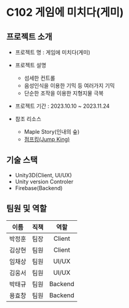 # C102 게임에 미치다(게미)
## 프로젝트 소개
- 프로젝트 명 : 게임에 미치다(게미)

- 프로젝트 설명
  - 섬세한 컨트롤
  - 음성인식을 이용한 기믹 등 여러가지 기믹
  - 단순한 조작을 이용한 지형지물 극복

- 프로젝트 기간 : 2023.10.10 ~ 2023.11.24

- 참조 리소스
  - Maple Story(인내의 숲)
  - [점프킹(Jump King)](https://store.steampowered.com/app/1061090/Jump_King/)

## 기술 스택
- Unity3D(Client, UI/UX)
- Unity version Controler
- Firebase(Backend)

## 팀원 및 역할
|**이름**|**직책**|**역할**|
|:----:|:---:|:----:|
|박정훈|팀장|Client|
|김상현|팀원|Client|
|임채상|팀원|UI/UX|
|김웅서|팀원|UI/UX|
|박태규|팀원|Backend|
|용효창|팀원|Backend|
